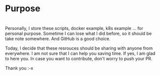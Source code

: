 # Purpose 
#
Personally, I store these scripts, docker example, k8s example ... for personal purpose. Sometime I can lose what I did before, so it should be take note somewhere. And GitHub is a good choice.  

Today, I decide that these resrouces should be sharing with anyone from everywhere. I am not sure that I can help you saving time. If yes, I am glad to here you. In case you want to contribute, don't worry to push your PR.  

Thank you :-x 
